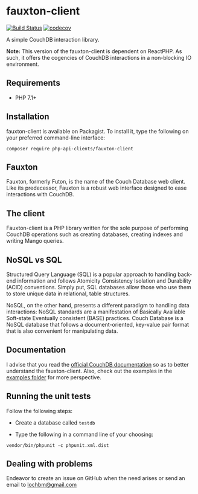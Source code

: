 # fauxton-client

[![Build Status](https://travis-ci.org/ace411/fauxton-client.svg?branch=async)](https://travis-ci.org/ace411/fauxton-client)
[![codecov](https://codecov.io/gh/ace411/fauxton-client/branch/async/graph/badge.svg)](https://codecov.io/gh/ace411/fauxton-client)

A simple CouchDB interaction library.

**Note:** This version of the fauxton-client is dependent on ReactPHP. As such, it offers the cogencies of CouchDB interactions in a non-blocking IO environment.

## Requirements

- PHP 7.1+

## Installation

fauxton-client is available on Packagist. To install it, type the following on your preferred
command-line interface:

```
composer require php-api-clients/fauxton-client
```

## Fauxton

Fauxton, formerly Futon, is the name of the Couch Database web client. Like its predecessor, Fauxton 
is a robust web interface designed to ease interactions with CouchDB.

## The client

Fauxton-client is a PHP library written for the sole purpose of performing CouchDB operations such as 
creating databases, creating indexes and writing Mango queries.


## NoSQL vs SQL

Structured Query Language (SQL) is a popular approach to handling back-end information and follows 
Atomicity Consistency Isolation and Durability (ACID) conventions. Simply put, SQL databases allow 
those who use them to store unique data in relational, table structures.
  
NoSQL, on the other hand, presents a different paradigm to handling data interactions: 
NoSQL standards are a manifestation of Basically Available Soft-state Eventually consistent (BASE) practices. 
Couch Database is a NoSQL database that follows a document-oriented, key-value pair format 
that is also convenient for manipulating data.

## Documentation

I advise that you read the [official CouchDB documentation](http://docs.couchdb.org/en/2.0.0/api/index.html) 
so as to better understand the fauxton-client. Also, check out the examples in the [examples folder](https://github.com/php-api-clients/fauxton-client/tree/master/examples) for more perspective.

## Running the unit tests

Follow the following steps:

- Create a database called ```testdb```

- Type the following in a command line of your choosing:

```
vendor/bin/phpunit -c phpunit.xml.dist
```

## Dealing with problems

Endeavor to create an issue on GitHub when the need arises or send an email to lochbm@gmail.com
